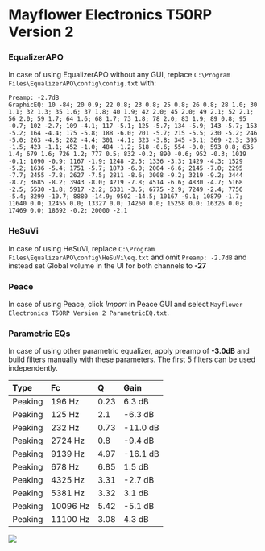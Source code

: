 # Mayflower Electronics T50RP Version 2

### EqualizerAPO
In case of using EqualizerAPO without any GUI, replace `C:\Program Files\EqualizerAPO\config\config.txt`
with:
```
Preamp: -2.7dB
GraphicEQ: 10 -84; 20 0.9; 22 0.8; 23 0.8; 25 0.8; 26 0.8; 28 1.0; 30 1.1; 32 1.3; 35 1.6; 37 1.8; 40 1.9; 42 2.0; 45 2.0; 49 2.1; 52 2.1; 56 2.0; 59 1.7; 64 1.6; 68 1.7; 73 1.8; 78 2.0; 83 1.9; 89 0.8; 95 -0.7; 102 -2.7; 109 -4.1; 117 -5.1; 125 -5.7; 134 -5.9; 143 -5.7; 153 -5.2; 164 -4.4; 175 -5.8; 188 -6.0; 201 -5.7; 215 -5.5; 230 -5.2; 246 -5.0; 263 -4.8; 282 -4.4; 301 -4.1; 323 -3.8; 345 -3.1; 369 -2.3; 395 -1.5; 423 -1.1; 452 -1.0; 484 -1.2; 518 -0.6; 554 -0.0; 593 0.8; 635 1.4; 679 1.6; 726 1.2; 777 0.5; 832 -0.2; 890 -0.6; 952 -0.3; 1019 -0.1; 1090 -0.9; 1167 -1.9; 1248 -2.5; 1336 -3.3; 1429 -4.3; 1529 -5.2; 1636 -5.4; 1751 -5.7; 1873 -6.0; 2004 -6.6; 2145 -7.0; 2295 -7.7; 2455 -7.8; 2627 -7.5; 2811 -8.6; 3008 -9.2; 3219 -9.2; 3444 -8.7; 3685 -8.2; 3943 -8.0; 4219 -7.8; 4514 -6.6; 4830 -4.7; 5168 -2.5; 5530 -1.8; 5917 -2.2; 6331 -3.5; 6775 -2.9; 7249 -2.4; 7756 -5.4; 8299 -10.7; 8880 -14.9; 9502 -14.5; 10167 -9.1; 10879 -1.7; 11640 0.0; 12455 0.0; 13327 0.0; 14260 0.0; 15258 0.0; 16326 0.0; 17469 0.0; 18692 -0.2; 20000 -2.1
```

### HeSuVi
In case of using HeSuVi, replace `C:\Program Files\EqualizerAPO\config\HeSuVi\eq.txt` and omit `Preamp:
-2.7dB` and instead set Global volume in the UI for both channels to **-27**

### Peace
In case of using Peace, click *Import* in Peace GUI and select `Mayflower Electronics T50RP Version 2 ParametricEQ.txt`.

### Parametric EQs
In case of using other parametric equalizer, apply preamp of **-3.0dB** and build filters manually with
these parameters. The first 5 filters can be used independently.

| Type    | Fc       |    Q | Gain     |
|:--------|:---------|:-----|:---------|
| Peaking | 196 Hz   | 0.23 | 6.3 dB   |
| Peaking | 125 Hz   | 2.1  | -6.3 dB  |
| Peaking | 232 Hz   | 0.73 | -11.0 dB |
| Peaking | 2724 Hz  | 0.8  | -9.4 dB  |
| Peaking | 9139 Hz  | 4.97 | -16.1 dB |
| Peaking | 678 Hz   | 6.85 | 1.5 dB   |
| Peaking | 4325 Hz  | 3.31 | -2.7 dB  |
| Peaking | 5381 Hz  | 3.32 | 3.1 dB   |
| Peaking | 10096 Hz | 5.42 | -5.1 dB  |
| Peaking | 11100 Hz | 3.08 | 4.3 dB   |

![](https://raw.githubusercontent.com/jaakkopasanen/AutoEq/master/results/innerfidelity/sbaf-serious/Mayflower%20Electronics%20T50RP%20Version%202/Mayflower%20Electronics%20T50RP%20Version%202.png)